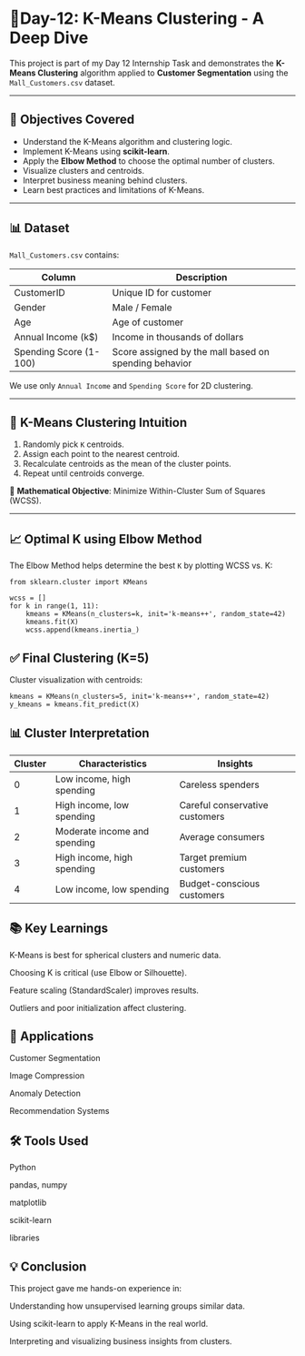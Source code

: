 # 🎯Day-12: K-Means Clustering - A Deep Dive

This project is part of my Day 12 Internship Task and demonstrates the **K-Means Clustering** algorithm applied to **Customer Segmentation** using the `Mall_Customers.csv` dataset.

---

## 📌 Objectives Covered

- Understand the K-Means algorithm and clustering logic.
- Implement K-Means using **scikit-learn**.
- Apply the **Elbow Method** to choose the optimal number of clusters.
- Visualize clusters and centroids.
- Interpret business meaning behind clusters.
- Learn best practices and limitations of K-Means.

---

## 📊 Dataset

`Mall_Customers.csv` contains:

| Column              | Description                      |
|---------------------|----------------------------------|
| CustomerID          | Unique ID for customer           |
| Gender              | Male / Female                    |
| Age                 | Age of customer                  |
| Annual Income (k$)  | Income in thousands of dollars   |
| Spending Score (1-100) | Score assigned by the mall based on spending behavior |

We use only `Annual Income` and `Spending Score` for 2D clustering.

---

## 🧠 K-Means Clustering Intuition

1. Randomly pick `K` centroids.
2. Assign each point to the nearest centroid.
3. Recalculate centroids as the mean of the cluster points.
4. Repeat until centroids converge.

📐 **Mathematical Objective**: Minimize Within-Cluster Sum of Squares (WCSS).

---

## 📈 Optimal K using Elbow Method

The Elbow Method helps determine the best `K` by plotting WCSS vs. K:

```
from sklearn.cluster import KMeans

wcss = []
for k in range(1, 11):
    kmeans = KMeans(n_clusters=k, init='k-means++', random_state=42)
    kmeans.fit(X)
    wcss.append(kmeans.inertia_)
```

## ✅ Final Clustering (K=5)

Cluster visualization with centroids:
```
kmeans = KMeans(n_clusters=5, init='k-means++', random_state=42)
y_kmeans = kmeans.fit_predict(X)
```

## 📊 Cluster Interpretation

| Cluster | Characteristics              | Insights                       |
| ------- | ---------------------------- | ------------------------------ |
| 0       | Low income, high spending    | Careless spenders              |
| 1       | High income, low spending    | Careful conservative customers |
| 2       | Moderate income and spending | Average consumers              |
| 3       | High income, high spending   | Target premium customers       |
| 4       | Low income, low spending     | Budget-conscious customers     |

## 📚 Key Learnings

K-Means is best for spherical clusters and numeric data.

Choosing K is critical (use Elbow or Silhouette).

Feature scaling (StandardScaler) improves results.

Outliers and poor initialization affect clustering.

## 🚀 Applications

Customer Segmentation

Image Compression

Anomaly Detection

Recommendation Systems

## 🛠️ Tools Used

Python 

pandas, numpy

matplotlib

scikit-learn

libraries

## 💡 Conclusion

This project gave me hands-on experience in:

Understanding how unsupervised learning groups similar data.

Using scikit-learn to apply K-Means in the real world.

Interpreting and visualizing business insights from clusters.


